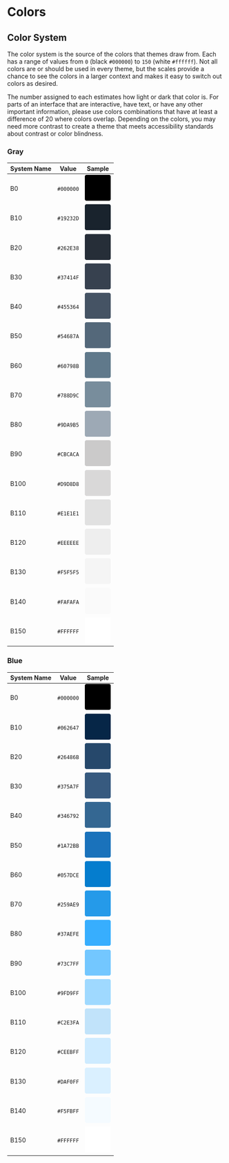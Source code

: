 # Colors
## Color System
The color system is the source of the colors that themes draw from. Each has a 
range of values from `0` (black `#000000`) to `150` (white `#ffffff`). Not all 
colors are or should be used in every theme, but the scales provide a chance to 
see the colors in a larger context and makes it easy to switch out colors as desired.

The number assigned to each estimates how light or dark that color is. For parts of 
an interface that are interactive, have text, or have any other important information, 
please use colors combinations that have at least a difference of 20 where colors 
overlap. Depending on the colors, you may need more contrast to create a theme that 
meets accessibility standards about contrast or color blindness.

### Gray
| System Name | Value | Sample |
| --- | --- | --- |
| B0 | `#000000` | ![ ](colorsamples/GrayB0.png) |
| B10 | `#19232D` | ![ ](colorsamples/GrayB10.png) |
| B20 | `#262E38` | ![ ](colorsamples/GrayB20.png) |
| B30 | `#37414F` | ![ ](colorsamples/GrayB30.png) |
| B40 | `#455364` | ![ ](colorsamples/GrayB40.png) |
| B50 | `#54687A` | ![ ](colorsamples/GrayB50.png) |
| B60 | `#60798B` | ![ ](colorsamples/GrayB60.png) |
| B70 | `#788D9C` | ![ ](colorsamples/GrayB70.png) |
| B80 | `#9DA9B5` | ![ ](colorsamples/GrayB80.png) | 
| B90 | `#CBCACA` | ![ ](colorsamples/GrayB90.png) |
| B100 | `#D9D8D8` | ![ ](colorsamples/GrayB100.png) |
| B110 | `#E1E1E1` | ![ ](colorsamples/GrayB110.png) |
| B120 | `#EEEEEE` | ![ ](colorsamples/GrayB120.png) |
| B130 | `#F5F5F5` | ![ ](colorsamples/GrayB130.png) |
| B140 | `#FAFAFA` | ![ ](colorsamples/GrayB140.png) |
| B150 | `#FFFFFF` | ![ ](colorsamples/GrayB150.png) |

### Blue
| System Name | Value | Sample |
| --- | --- | --- |
| B0 | `#000000` | ![ ](colorsamples/BlueB0.png) |
| B10 | `#062647` | ![ ](colorsamples/BlueB10.png) |
| B20 | `#26486B` | ![ ](colorsamples/BlueB20.png) |
| B30 | `#375A7F` | ![ ](colorsamples/BlueB30.png) |
| B40 | `#346792` | ![ ](colorsamples/BlueB40.png) |
| B50 | `#1A72BB` | ![ ](colorsamples/BlueB50.png) |
| B60 | `#057DCE` | ![ ](colorsamples/BlueB60.png) |
| B70 | `#259AE9` | ![ ](colorsamples/BlueB70.png) |
| B80 | `#37AEFE` | ![ ](colorsamples/BlueB80.png) | 
| B90 | `#73C7FF` | ![ ](colorsamples/BlueB90.png) |
| B100 | `#9FD9FF` | ![ ](colorsamples/BlueB100.png) |
| B110 | `#C2E3FA` | ![ ](colorsamples/BlueB110.png) |
| B120 | `#CEEBFF` | ![ ](colorsamples/BlueB120.png) |
| B130 | `#DAF0FF` | ![ ](colorsamples/BlueB130.png) |
| B140 | `#F5FBFF` | ![ ](colorsamples/BlueB140.png) |
| B150 | `#FFFFFF` | ![ ](colorsamples/BlueB150.png) |
